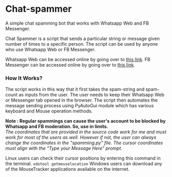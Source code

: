 # Chat-spammer
A simple chat spamming bot that works with Whatsapp Web and FB Messenger.

Chat Spammer is a script that sends a particular string or message given number of times to a specific person. The script can be used by anyone who use Whatsapp Web or FB Messenger. 

Whatsapp Web can be accessed online by going over to <a href="https://web.whatsapp.com">this link</a>.
FB Messenger can be accessed online by going over to <a href="https://messenger.com">this link</a>.

<h3>How It Works?</h3>
The script works in this way that it first takes the spam-string and spam-count as inputs from the user. The user needs to keep their Whatsapp Web or Messenger tab opened in the browser. The script then automates the message sending process using PyAutoGui module which has various keyboard and Mouse operation methods. <br/>

<strong>Note : Regular spammings can cause the user's account to be blocked by Whatsapp and FB moderation. So, use in limits.</strong><br/>
<i>The coordinates that are provided in the source code work for me and must work for most of the users as well. However if not, the user can always change the coordinates in the "spamming.py" file. The cursor coordinates must align with the "Type your Message Here" prompt.</i><br/>

Linux users can check their cursor positions by entering this command in the terminal. <code>xdotool getmouselocation</code>
Windows users can download any of the MouseTracker applications available on the internet.
